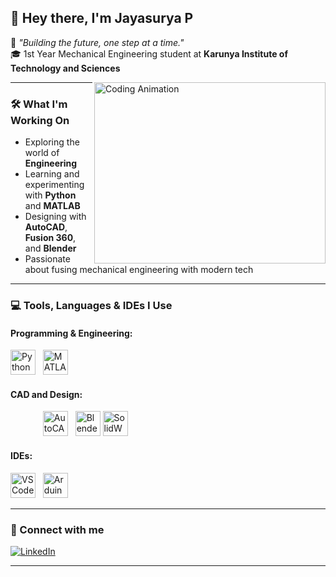 ## 👋 Hey there, I'm Jayasurya P

🚀 *"Building the future, one step at a time."*  
🎓 1st Year Mechanical Engineering student at **Karunya Institute of Technology and Sciences**

<img align="right" width="370" height="290" src="https://i.pinimg.com/originals/47/f0/34/47f0342cec72b800463bf003eac1257e.gif" alt="Coding Animation" />

---

### 🛠️ What I'm Working On
- Exploring the world of **Engineering**
- Learning and experimenting with **Python** and **MATLAB**
- Designing with **AutoCAD**, **Fusion 360**, and **Blender**
- Passionate about fusing mechanical engineering with modern tech

---

### 💻 Tools, Languages & IDEs I Use

#### Programming & Engineering:
<img height="40" src="https://img.icons8.com/color/48/python.png" alt="Python" />&nbsp;&nbsp;
<img height="40" src="https://img.icons8.com/fluency/48/matlab.png" alt="MATLAB" />&nbsp;&nbsp;


#### CAD and Design:
<img height="40" src="data:image/png;base64,iVBORw0KGgoAAAANSUhEUgAAACgAAAAoCAYAAACM/rhtAAAABHNCSVQICAgIfAhkiAAAAL9JREFUWIXtlkEJgDAMRcv//3K9S1Z6gGwChXQJbnk1L2oyV8h4i8lH9MJJ7cgKBoAQEBAQGBu38j/BgIfih7nqipb9hcrvHS/f34F3aD4sP6GQ3Xmt1AP7oV4MXLfkIwvvh8aL8chYB8z8dBoCWJeHjvK4FzEAAAAASUVORK5CYII=" alt="Fusion 360" />&nbsp;&nbsp;
<img height="40" src="https://img.icons8.com/color/48/autocad.png" alt="AutoCAD" />&nbsp;&nbsp;
<img height="40" src="https://img.icons8.com/color/48/blender-3d.png" alt="Blender" />
<img height="40" src="https://img.icons8.com/color/48/solidworks.png" alt="SolidWorks" />&nbsp;&nbsp;


#### IDEs:
<img height="40" src="https://img.icons8.com/color/48/visual-studio-code-2019.png" alt="VS Code" />&nbsp;&nbsp;
<img height="40" src="https://img.icons8.com/color/48/arduino.png" alt="Arduino" />

---

### 🤝 Connect with me

[![LinkedIn](https://img.shields.io/badge/LinkedIn-blue?style=for-the-badge&logo=linkedin&logoColor=white)](https://linkedin.com/in/jayasurya-p-479463356)

---
